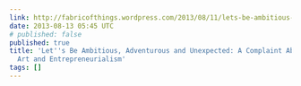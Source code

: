 ```yaml
---
link: http://fabricofthings.wordpress.com/2013/08/11/lets-be-ambitious-adventurous-and-unexpected-a-complaint-about-digital-art-and-entrepreneurialism/
date: 2013-08-13 05:45 UTC
# published: false
published: true
title: 'Let''s Be Ambitious, Adventurous and Unexpected: A Complaint About Digital
  Art and Entrepreneurialism'
tags: []
---
```



